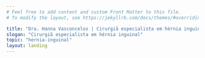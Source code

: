 ```yaml
---
# Feel free to add content and custom Front Matter to this file.
# To modify the layout, see https://jekyllrb.com/docs/themes/#overriding-theme-defaults

title: "Dra. Hanna Vasconcelos | Cirurgiã especialista em hérnia inguinal"
slogan: "Cirurgiã especialista em hérnia inguinal"
topic: "hernia-inguinal"
layout: landing
---
```

